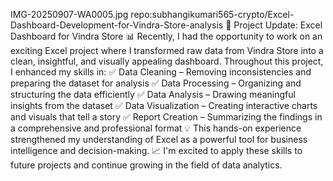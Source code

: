 IMG-20250907-WA0005.jpg
repo:subhangikumari565-crypto/Excel-Dashboard-Development-for-Vindra-Store-analysis
🚀 Project Update: Excel Dashboard for Vindra Store 📊
Recently, I had the opportunity to work on an exciting Excel project where I transformed raw data from Vindra Store into a clean, insightful, and visually appealing dashboard.
Throughout this project, I enhanced my skills in:
✅ Data Cleaning – Removing inconsistencies and preparing the dataset for analysis
 ✅ Data Processing – Organizing and structuring the data efficiently
 ✅ Data Analysis – Drawing meaningful insights from the dataset
 ✅ Data Visualization – Creating interactive charts and visuals that tell a story
 ✅ Report Creation – Summarizing the findings in a comprehensive and professional format
💡 This hands-on experience strengthened my understanding of Excel as a powerful tool for business intelligence and decision-making.
📈 I'm excited to apply these skills to future projects and continue growing in the field of data analytics.
